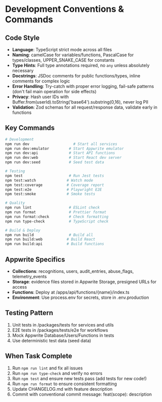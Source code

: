 # Development Conventions & Commands

## Code Style
- **Language**: TypeScript strict mode across all files
- **Naming**: camelCase for variables/functions, PascalCase for types/classes, UPPER_SNAKE_CASE for constants
- **Type Hints**: Full type annotations required, no `any` unless absolutely necessary
- **Docstrings**: JSDoc comments for public functions/types, inline comments for complex logic
- **Error Handling**: Try-catch with proper error logging, fail-safe patterns (don't fail main operation for side effects)
- **Privacy**: Hash user IDs with Buffer.from(userId).toString('base64').substring(0,16), never log PII
- **Validation**: Zod schemas for all request/response data, validate early in functions

## Key Commands
```bash
# Development
npm run dev                    # Start all services
npm run dev:emulator         # Start Appwrite emulator
npm run dev:api              # Start API functions
npm run dev:web              # Start React dev server
npm run dev:seed             # Seed test data

# Testing
npm test                     # Run Jest tests
npm test:watch              # Watch mode
npm test:coverage           # Coverage report
npm test:e2e                # Playwright E2E
npm test:smoke              # Smoke tests

# Quality
npm run lint                 # ESLint check
npm run format               # Prettier format
npm run format:check         # Check formatting
npm run type-check           # TypeScript check

# Build & Deploy
npm run build                # Build all
npm run build:web           # Build React
npm run build:api           # Build functions
```

## Appwrite Specifics
- **Collections**: recognitions, users, audit_entries, abuse_flags, telemetry_events
- **Storage**: evidence files stored in Appwrite Storage, presigned URLs for access
- **Functions**: Deploy at /apps/api/functions/{name}/index.ts
- **Environment**: Use process.env for secrets, store in .env.production

## Testing Pattern
1. Unit tests in /packages/tests for services and utils
2. E2E tests in /packages/tests/e2e for workflows
3. Mock Appwrite Database/Users/Functions in tests
4. Use deterministic test data (seed data)

## When Task Complete
1. Run `npm run lint` and fix all issues
2. Run `npm run type-check` and verify no errors
3. Run `npm test` and ensure new tests pass (add tests for new code!)
4. Run `npm run format` to ensure consistent formatting
5. Update CHANGELOG.md with feature description
6. Commit with conventional commit message: feat(scope): description

